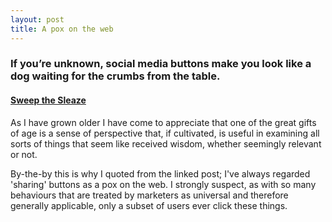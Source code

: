 ```yaml
---
layout: post
title: A pox on the web
---
```


### If you’re unknown, social media buttons make you look like a dog waiting for the crumbs from the table.

#### [Sweep the Sleaze](http://ia.net/blog/sweep-the-sleaze/)

As I have grown older I have come to appreciate that one of the great gifts of age is a sense of perspective that, if cultivated, is useful in examining all sorts of things that seem like received wisdom, whether seemingly relevant or not.

By-the-by this is why I quoted from the linked post; I've always regarded 'sharing' buttons as a pox on the web. I strongly suspect, as with so many behaviours that are treated by marketers as universal and therefore generally applicable, only a subset of users ever click these things.